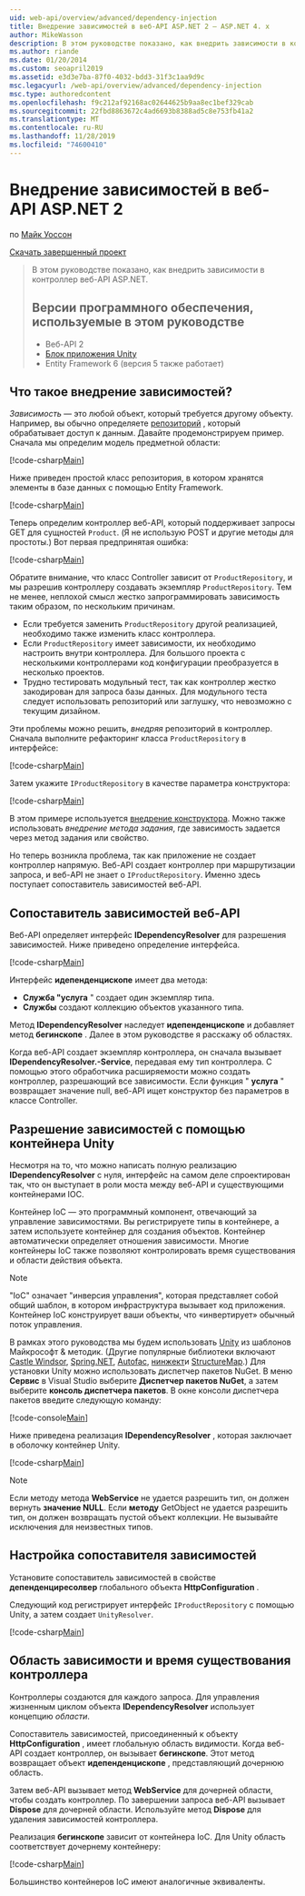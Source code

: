 ```yaml
---
uid: web-api/overview/advanced/dependency-injection
title: Внедрение зависимостей в веб-API ASP.NET 2 — ASP.NET 4. x
author: MikeWasson
description: В этом руководстве показано, как внедрить зависимости в контроллер веб-API ASP.NET для ASP.NET 4. x.
ms.author: riande
ms.date: 01/20/2014
ms.custom: seoapril2019
ms.assetid: e3d3e7ba-87f0-4032-bdd3-31f3c1aa9d9c
msc.legacyurl: /web-api/overview/advanced/dependency-injection
msc.type: authoredcontent
ms.openlocfilehash: f9c212af92168ac02644625b9aa8ec1bef329cab
ms.sourcegitcommit: 22fbd8863672c4ad6693b8388ad5c8e753fb41a2
ms.translationtype: MT
ms.contentlocale: ru-RU
ms.lasthandoff: 11/28/2019
ms.locfileid: "74600410"
---
```

# <a name="dependency-injection-in-aspnet-web-api-2"></a>Внедрение зависимостей в веб-API ASP.NET 2

по [Майк Уоссон](https://github.com/MikeWasson)

[Скачать завершенный проект](https://code.msdn.microsoft.com/ASP-NET-Web-API-Tutorial-468ee148)

> В этом руководстве показано, как внедрить зависимости в контроллер веб-API ASP.NET.
> 
> ## <a name="software-versions-used-in-the-tutorial"></a>Версии программного обеспечения, используемые в этом руководстве
> 
> 
> - Веб-API 2
> - [Блок приложения Unity](https://www.nuget.org/packages/Unity/)
> - Entity Framework 6 (версия 5 также работает)

## <a name="what-is-dependency-injection"></a>Что такое внедрение зависимостей?

*Зависимость* — это любой объект, который требуется другому объекту. Например, вы обычно определяете [репозиторий](http://martinfowler.com/eaaCatalog/repository.html) , который обрабатывает доступ к данным. Давайте продемонстрируем пример. Сначала мы определим модель предметной области:

[!code-csharp[Main](dependency-injection/samples/sample1.cs)]

Ниже приведен простой класс репозитория, в котором хранятся элементы в базе данных с помощью Entity Framework.

[!code-csharp[Main](dependency-injection/samples/sample2.cs)]

Теперь определим контроллер веб-API, который поддерживает запросы GET для сущностей `Product`. (Я не использую POST и другие методы для простоты.) Вот первая предпринятая ошибка:

[!code-csharp[Main](dependency-injection/samples/sample3.cs)]

Обратите внимание, что класс Controller зависит от `ProductRepository`, и мы разрешив контроллеру создавать экземпляр `ProductRepository`. Тем не менее, неплохой смысл жестко запрограммировать зависимость таким образом, по нескольким причинам.

- Если требуется заменить `ProductRepository` другой реализацией, необходимо также изменить класс контроллера.
- Если `ProductRepository` имеет зависимости, их необходимо настроить внутри контроллера. Для большого проекта с несколькими контроллерами код конфигурации преобразуется в несколько проектов.
- Трудно тестировать модульный тест, так как контроллер жестко закодирован для запроса базы данных. Для модульного теста следует использовать репозиторий или заглушку, что невозможно с текущим дизайном.

Эти проблемы можно решить, *внедряя* репозиторий в контроллер. Сначала выполните рефакторинг класса `ProductRepository` в интерфейсе:

[!code-csharp[Main](dependency-injection/samples/sample4.cs)]

Затем укажите `IProductRepository` в качестве параметра конструктора:

[!code-csharp[Main](dependency-injection/samples/sample5.cs)]

В этом примере используется [внедрение конструктора](http://www.martinfowler.com/articles/injection.html#FormsOfDependencyInjection). Можно также использовать *внедрение метода задания*, где зависимость задается через метод задания или свойство.

Но теперь возникла проблема, так как приложение не создает контроллер напрямую. Веб-API создает контроллер при маршрутизации запроса, и веб-API не знает о `IProductRepository`. Именно здесь поступает сопоставитель зависимостей веб-API.

## <a name="the-web-api-dependency-resolver"></a>Сопоставитель зависимостей веб-API

Веб-API определяет интерфейс **IDependencyResolver** для разрешения зависимостей. Ниже приведено определение интерфейса.

[!code-csharp[Main](dependency-injection/samples/sample6.cs)]

Интерфейс **идепенденцископе** имеет два метода:

- **Служба "услуга** " создает один экземпляр типа.
- **Службы** создают коллекцию объектов указанного типа.

Метод **IDependencyResolver** наследует **идепенденцископе** и добавляет метод **бегинскопе** . Далее в этом руководстве я расскажу об областях.

Когда веб-API создает экземпляр контроллера, он сначала вызывает **IDependencyResolver.-Service**, передавая ему тип контроллера. С помощью этого обработчика расширяемости можно создать контроллер, разрешающий все зависимости. Если функция " **услуга** " возвращает значение null, веб-API ищет конструктор без параметров в классе Controller.

## <a name="dependency-resolution-with-the-unity-container"></a>Разрешение зависимостей с помощью контейнера Unity

Несмотря на то, что можно написать полную реализацию **IDependencyResolver** с нуля, интерфейс на самом деле спроектирован так, что он выступает в роли моста между веб-API и существующими контейнерами IOC.

Контейнер IoC — это программный компонент, отвечающий за управление зависимостями. Вы регистрируете типы в контейнере, а затем используете контейнер для создания объектов. Контейнер автоматически определяет отношения зависимости. Многие контейнеры IoC также позволяют контролировать время существования и области действия объекта.

> [!NOTE]
> "IoC" означает "инверсия управления", которая представляет собой общий шаблон, в котором инфраструктура вызывает код приложения. Контейнер IoC конструирует ваши объекты, что «инвертирует» обычный поток управления.

В рамках этого руководства мы будем использовать [Unity](https://msdn.microsoft.com/library/ff647202.aspx) из шаблонов Майкрософт &amp; методик. (Другие популярные библиотеки включают [Castle Windsor](http://www.castleproject.org/), [Spring.NET](http://www.springframework.net/), [Autofac](https://code.google.com/p/autofac/), [нинжект](http://www.ninject.org/)и [StructureMap](http://structuremap.github.io/documentation/).) Для установки Unity можно использовать диспетчер пакетов NuGet. В меню **Сервис** в Visual Studio выберите **Диспетчер пакетов NuGet**, а затем выберите **консоль диспетчера пакетов**. В окне консоли диспетчера пакетов введите следующую команду:

[!code-console[Main](dependency-injection/samples/sample7.cmd)]

Ниже приведена реализация **IDependencyResolver** , которая заключает в оболочку контейнер Unity.

[!code-csharp[Main](dependency-injection/samples/sample8.cs)]

> [!NOTE]
> Если методу метода **WebService** не удается разрешить тип, он должен вернуть **значение NULL**. Если **методу** GetObject не удается разрешить тип, он должен возвращать пустой объект коллекции. Не вызывайте исключения для неизвестных типов.

## <a name="configuring-the-dependency-resolver"></a>Настройка сопоставителя зависимостей

Установите сопоставитель зависимостей в свойстве **депенденциресолвер** глобального объекта **HttpConfiguration** .

Следующий код регистрирует интерфейс `IProductRepository` с помощью Unity, а затем создает `UnityResolver`.

[!code-csharp[Main](dependency-injection/samples/sample9.cs)]

## <a name="dependency-scope-and-controller-lifetime"></a>Область зависимости и время существования контроллера

Контроллеры создаются для каждого запроса. Для управления жизненным циклом объекта **IDependencyResolver** использует концепцию *области*.

Сопоставитель зависимостей, присоединенный к объекту **HttpConfiguration** , имеет глобальную область видимости. Когда веб-API создает контроллер, он вызывает **бегинскопе**. Этот метод возвращает объект **идепенденцископе** , представляющий дочернюю область.

Затем веб-API вызывает метод **WebService** для дочерней области, чтобы создать контроллер. По завершении запроса веб-API вызывает **Dispose** для дочерней области. Используйте метод **Dispose** для удаления зависимостей контроллера.

Реализация **бегинскопе** зависит от контейнера IoC. Для Unity область соответствует дочернему контейнеру:

[!code-csharp[Main](dependency-injection/samples/sample10.cs)]

Большинство контейнеров IoC имеют аналогичные эквиваленты.
